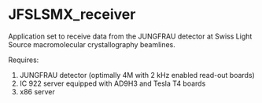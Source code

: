 # JFSLSMX_receiver

Application set to receive data from the JUNGFRAU detector at Swiss Light Source macromolecular crystallography beamlines.

Requires:
1) JUNGFRAU detector (optimally 4M with 2 kHz enabled read-out boards)
2) IC 922 server equipped with AD9H3 and Tesla T4 boards
3) x86 server
